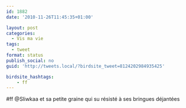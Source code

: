 ```yaml
---
id: 1882
date: '2010-11-26T11:45:35+01:00'

layout: post
categories:
  - Vis ma vie
tags:
  - tweet
format: status
publish_social: no
guid: 'http://tweets.local/?birdsite_tweet=8124202984935425'

birdsite_hashtags:
    - ff
---
```


\#ff @Sliwkaa et sa petite graine qui su résisté à ses bringues déjantées